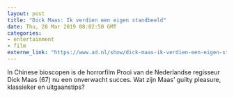 ```yaml
---
layout: post
title: "Dick Maas: Ik verdien een eigen standbeeld"
date: Thu, 28 Mar 2019 08:02:50 GMT
categories: 
- entertainment 
- film 
externe_link: "https://www.ad.nl/show/dick-maas-ik-verdien-een-eigen-standbeeld~a7b16ef7/"
---
```


In Chinese bioscopen is de horrorfilm Prooi van de Nederlandse regisseur Dick Maas (67) nu een onverwacht succes. Wat zijn Maas’ guilty pleasure, klassieker en uitgaanstips?
